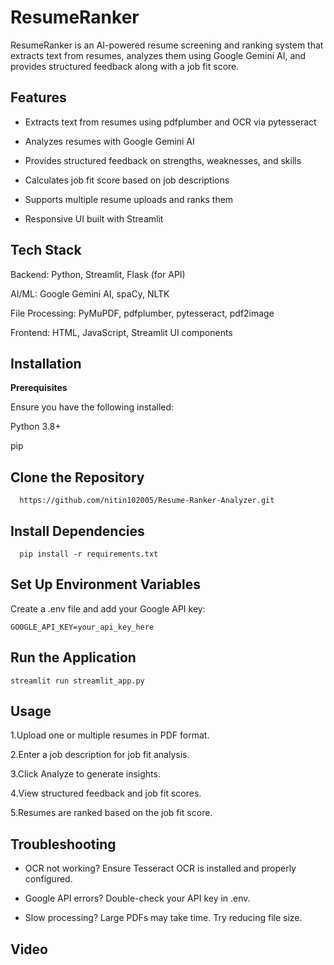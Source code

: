 
# ResumeRanker

ResumeRanker is an AI-powered resume screening and ranking system that extracts text from resumes, analyzes them using Google Gemini AI, and provides structured feedback along with a job fit score.

## Features

 - Extracts text from resumes using pdfplumber and OCR via        pytesseract

 - Analyzes resumes with Google Gemini AI

 - Provides structured feedback on strengths, weaknesses, and skills

 - Calculates job fit score based on job descriptions

 - Supports multiple resume uploads and ranks them

 - Responsive UI built with Streamlit


## Tech Stack

Backend: Python, Streamlit, Flask (for API)

AI/ML: Google Gemini AI, spaCy, NLTK

File Processing: PyMuPDF, pdfplumber, pytesseract, pdf2image

Frontend: HTML, JavaScript, Streamlit UI components


## Installation

**Prerequisites**

Ensure you have the following installed:

Python 3.8+

pip


    
## Clone the Repository

```
  https://github.com/nitin102005/Resume-Ranker-Analyzer.git
```
## Install Dependencies

```
  pip install -r requirements.txt
```
## Set Up Environment Variables

Create a .env file and add your Google API key:
```
GOOGLE_API_KEY=your_api_key_here

```
## Run the Application
```
streamlit run streamlit_app.py
```
## Usage


1.Upload one or multiple resumes in PDF format.

2.Enter a job description for job fit analysis.

3.Click Analyze to generate insights.

4.View structured feedback and job fit scores.

5.Resumes are ranked based on the job fit score.


## Troubleshooting

 - OCR not working? Ensure Tesseract OCR is installed and properly configured.

 - Google API errors? Double-check your API key in .env.

 - Slow processing? Large PDFs may take time. Try reducing file size.

## Video
``` Drive Link : https://drive.google.com/file/d/1OB7u1sJWOZkLneycuqNgM0uH5ILMLwLL/view?usp=sharing

